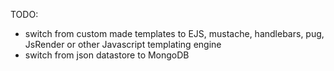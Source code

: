 TODO:
- switch from custom made templates to EJS, mustache, handlebars, pug, JsRender or other Javascript templating engine
- switch from json datastore to MongoDB